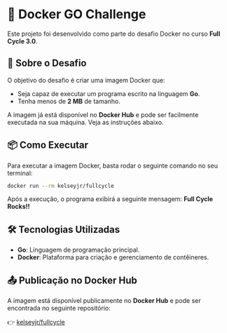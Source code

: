 # 🚀 Docker GO Challenge

Este projeto foi desenvolvido como parte do desafio Docker no curso **Full Cycle 3.0**.

## 📝 Sobre o Desafio

O objetivo do desafio é criar uma imagem Docker que:

- Seja capaz de executar um programa escrito na linguagem **Go**.
- Tenha menos de **2 MB** de tamanho.

A imagem já está disponível no **Docker Hub** e pode ser facilmente executada na sua máquina. Veja as instruções abaixo.

## 📦 Como Executar

Para executar a imagem Docker, basta rodar o seguinte comando no seu terminal:

```bash
docker run --rm kelseyjr/fullcycle
```

Após a execução, o programa exibirá a seguinte mensagem: **Full Cycle Rocks!!**

## 🛠️ Tecnologias Utilizadas

- **Go**: Linguagem de programação principal.
- **Docker**: Plataforma para criação e gerenciamento de contêineres.

## 📤 Publicação no Docker Hub

A imagem está disponível publicamente no **Docker Hub** e pode ser encontrada no seguinte repositório:

👉 [kelseyjr/fullcycle](https://hub.docker.com/r/kelseyjr/fullcycle)
